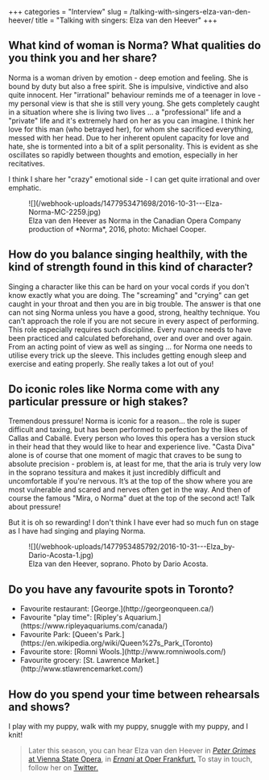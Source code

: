 +++
categories = "Interview"
slug = /talking-with-singers-elza-van-den-heever/
title = "Talking with singers: Elza van den Heever"
+++

## What kind of woman is Norma? What qualities do you think you and her share?

Norma is a woman driven by emotion - deep emotion and feeling.  She is bound by duty but also a free spirit.  She is impulsive, vindictive and also quite innocent. Her "irrational" behaviour reminds me of a teenager in love - my personal view is that she is still very young. She gets completely caught in a situation where she is living two lives … a "professional" life and a "private" life and it's extremely hard on her as you can imagine.  I think her love for this man (who betrayed her), for whom she sacrificed everything, messed with her head. Due to her inherent opulent capacity for love and hate, she is tormented into a bit of a split personality.  This is evident as she oscillates so rapidly between thoughts and emotion, especially in her recitatives.  

I think I share her "crazy" emotional side - I can get quite irrational and over emphatic.  

<figure data-type="image">
![](/webhook-uploads/1477953471698/2016-10-31---Elza-Norma-MC-2259.jpg)
<figcaption>Elza van den Heever as Norma in the Canadian Opera Company production of *Norma*, 2016, photo: Michael Cooper.</figcaption>
</figure>

## How do you balance singing healthily, with the kind of strength found in this kind of character?

Singing a character like this can be hard on your vocal cords if you don't know exactly what you are doing.  The "screaming" and "crying" can get caught in your throat and then you are in big trouble.  The answer is that one can not sing Norma unless you have a good, strong, healthy technique.  You can't approach the role if you are not secure in every aspect of performing.  This role especially requires such discipline. Every nuance needs to have been practiced and calculated beforehand, over and over and over again.  From an acting point of view as well as singing … for Norma one needs to utilise every trick up the sleeve.  This includes getting enough sleep and exercise and eating properly.  She really takes a lot out of you!

## Do iconic roles like Norma come with any particular pressure or high stakes?

Tremendous pressure! Norma is iconic for a reason… the role is super difficult and taxing, but has been performed to perfection by the likes of Callas and Caballé. Every person who loves this opera has a version stuck in their head that they would like to hear and experience live.  "Casta Diva" alone is of course that one moment of magic that craves to be sung to absolute precision - problem is, at least for me, that the aria is truly very low in the soprano tessitura and makes it just incredibly difficult and uncomfortable if you're nervous.  It’s at the top of the show where you are most vulnerable and scared and nerves often get in the way.  And then of course the famous "Mira, o Norma" duet at the top of the second act! Talk about pressure! 

But it is oh so rewarding! I don't think I have ever had so much fun on stage as I have had singing and playing Norma.

<figure data-type="image">
![](/webhook-uploads/1477953485792/2016-10-31---Elza_by-Dario-Acosta-1.jpg)
<figcaption>Elza van den Heever, soprano. Photo by Dario Acosta.</figcaption>
</figure>

## Do you have any favourite spots in Toronto?

<ul class="nospace">

<li>Favourite restaurant: [George.](http://georgeonqueen.ca/)
<li>Favourite "play time": [Ripley's Aquarium.](https://www.ripleyaquariums.com/canada/)
<li>Favourite Park: [Queen's Park.](https://en.wikipedia.org/wiki/Queen%27s_Park_(Toronto)
<li>Favourite store: [Romni Wools.](http://www.romniwools.com/)
<li>Favourite grocery: [St. Lawrence Market.](http://www.stlawrencemarket.com/)
</ul>

## How do you spend your time between rehearsals and shows?

I play with my puppy, walk with my puppy, snuggle with my puppy, and I knit!

>Later this season, you can hear Elza van den Heever in [*Peter Grimes* at Vienna State Opera](http://www.wiener-staatsoper.at/Content.Node/home/spielplan/Spielplandetail.php?eventid=963137222), in [*Ernani* at Oper Frankfurt.](http://www.oper-frankfurt.de/de/spielplan/ernani/) To stay in touch, follow her on [Twitter.](https://twitter.com/elzasoprano)

